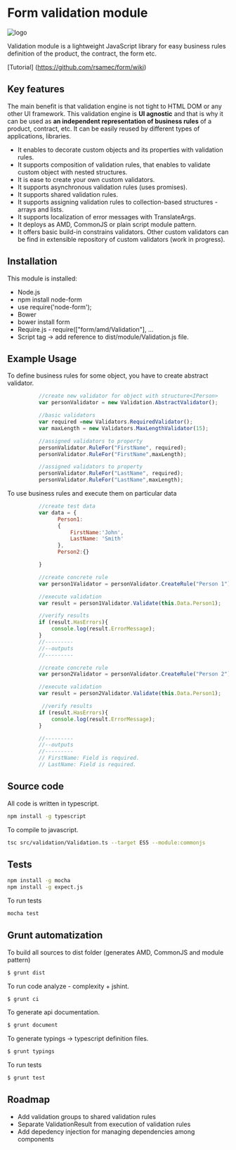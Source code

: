 # Form validation module

![logo](https://github.com/rsamec/form/blob/master/form_logo.jpg)

Validation module is a lightweight JavaScript library for easy business rules definition of the product, the contract, the form etc.

[Tutorial] (https://github.com/rsamec/form/wiki)

## Key features
The main benefit is that validation engine is not tight to HTML DOM or any other UI framework.
This validation engine is **UI agnostic** and that is why it can be used as **an independent representation of business rules** of a product, contract, etc.
It can be easily reused by different types of applications, libraries.

+   It enables to decorate custom objects and its properties with validation rules.
+   It supports composition of validation rules, that enables to validate custom object with nested structures.
+   It is ease to create your own custom validators.
+   It supports asynchronous validation rules (uses promises).
+   It supports shared validation rules.
+   It supports assigning validation rules to collection-based structures - arrays and lists.
+   It supports localization of error messages with TranslateArgs.
+   It deploys as AMD, CommonJS or plain script module pattern.
+   It offers basic build-in constrains validators. Other custom validators can be find in extensible repository of custom validators (work in progress).

## Installation

This module is installed:

+   Node.js
   +    npm install node-form
   +    use require('node-form');
+   Bower
   +   bower install form
   +   Require.js - require(["form/amd/Validation"], ...
   +   Script tag -> add reference to dist/module/Validation.js file.

## Example Usage

To define business rules for some object, you have to create abstract validator.
``` js
          //create new validator for object with structure<IPerson>
          var personValidator = new Validation.AbstractValidator();

          //basic validators
          var required =new Validators.RequiredValidator();
          var maxLength = new Validators.MaxLengthValidator(15);

          //assigned validators to property
          personValidator.RuleFor("FirstName", required);
          personValidator.RuleFor("FirstName",maxLength);

          //assigned validators to property
          personValidator.RuleFor("LastName", required);
          personValidator.RuleFor("LastName",maxLength);

```

To use business rules and execute them on particular data
```js
          //create test data
          var data = {
                Person1:
                {
                    FirstName:'John',
                    LastName: 'Smith'
                },
                Person2:{}

          }

          //create concrete rule
          var person1Validator = personValidator.CreateRule("Person 1");

          //execute validation
          var result = person1Validator.Validate(this.Data.Person1);

          //verify results
          if (result.HasErrors){
              console.log(result.ErrorMessage);
          }
          //---------
          //--outputs
          //---------

          //create concrete rule
          var person2Validator = personValidator.CreateRule("Person 2");

          //execute validation
          var result = person2Validator.Validate(this.Data.Person1);

           //verify results
          if (result.HasErrors){
              console.log(result.ErrorMessage);
          }

          //---------
          //--outputs
          //---------
          // FirstName: Field is required.
          // LastName: Field is required.

```

## Source code

All code is written in typescript.

``` bash
npm install -g typescript
```

To compile to javascript.

``` bash
tsc src/validation/Validation.ts --target ES5 --module:commonjs
```

## Tests

``` bash
npm install -g mocha
npm install -g expect.js
```

To run tests

``` bash
mocha test
```
## Grunt automatization

To build all sources to dist folder (generates AMD, CommonJS and module pattern)
``` bash
$ grunt dist
```

To run code analyze - complexity + jshint.
``` bash
$ grunt ci
```

To generate api documentation.
``` bash
$ grunt document
```

To generate typings -> typescript definition files.
``` bash
$ grunt typings
```

To run tests
``` bash
$ grunt test
```

## Roadmap

+ Add validation groups to shared validation rules
+ Separate ValidationResult from execution of validation rules
+ Add depedency injection for managing dependencies among components


